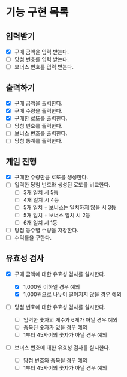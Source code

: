 # 기능 구현 목록

## 입력받기

- [x] 구매 금액을 입력 받는다.
- [ ] 당첨 번호를 입력 받는다.
- [ ] 보너스 번호를 입력 받는다.

## 출력하기

- [x] 구매 금액을 출력한다.
- [x] 구매 수량을 출력한다.
- [x] 구매한 로또를 출력한다.
- [ ] 당첨 번호를 출력한다.
- [ ] 보너스 번호를 출력한다.
- [ ] 당첨 통계를 출력한다.

## 게임 진행

- [x] 구매한 수량만큼 로또를 생성한다.
- [ ] 입력한 당첨 번호와 생성된 로또를 비교한다.
  - [ ] 3개 일치 시 5등
  - [ ] 4개 일치 시 4등
  - [ ] 5개 일치 + 보너스는 일치하지 않을 시 3등
  - [ ] 5개 일치 + 보너스 일치 시 2등
  - [ ] 6개 일치 시 1등
- [ ] 당첨 등수별 수량을 저장한다.
- [ ] 수익률을 구한다.

## 유효성 검사

- [x] 구매 금액에 대한 유효성 검사를 실시한다.

  - [x] 1,000원 이하일 경우 예외
  - [x] 1,000원으로 나누어 떨어지지 않을 경우 예외

- [ ] 당첨 번호에 대한 유효성 검사를 실시한다.

  - [ ] 입력한 숫자의 개수가 6개가 아닐 경우 예외
  - [ ] 중복된 숫자가 있을 경우 예외
  - [ ] 1부터 45사이의 숫자가 아닐 경우 예외

- [ ] 보너스 번호에 대한 유효성 검사를 실시한다.
  - [ ] 당첨 번호와 중복될 경우 예외
  - [ ] 1부터 45사이의 숫자가 아닐 경우 예외
